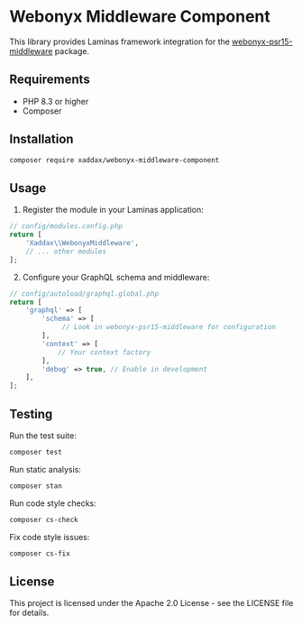 # Webonyx Middleware Component

This library provides Laminas framework integration for the [webonyx-psr15-middleware](https://github.com/xaddax/webonyx-psr15-middleware) package.

## Requirements

- PHP 8.3 or higher
- Composer

## Installation

```bash
composer require xaddax/webonyx-middleware-component
```

## Usage

1. Register the module in your Laminas application:

```php
// config/modules.config.php
return [
    'Xaddax\\WebonyxMiddleware',
    // ... other modules
];
```

2. Configure your GraphQL schema and middleware:

```php
// config/autoload/graphql.global.php
return [
    'graphql' => [
        'schema' => [
             // Look in webonyx-psr15-middleware for configuration
        ],
        'context' => [
            // Your context factory
        ],
        'debug' => true, // Enable in development
    ],
];
```

## Testing

Run the test suite:

```bash
composer test
```

Run static analysis:

```bash
composer stan
```

Run code style checks:

```bash
composer cs-check
```

Fix code style issues:

```bash
composer cs-fix
```

## License

This project is licensed under the Apache 2.0 License - see the LICENSE file for details. 